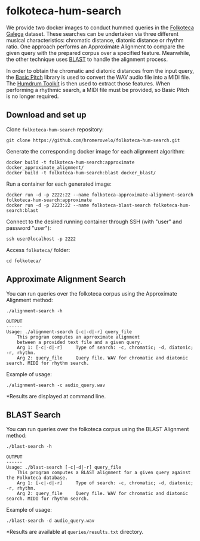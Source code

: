 # folkoteca-hum-search

We provide two docker images to conduct hummed queries in the [Folkoteca Galega](https://folkotecagalega.gal/pezas) dataset. These searches can be undertaken via three different musical characteristics: chromatic distance, diatonic distance or rhythm ratio. One approach performs an Approximate Alignment to compare the given query with the prepared corpus over a specified feature. Meanwhile, the other technique uses [BLAST](https://blast.ncbi.nlm.nih.gov/Blast.cgi) to handle the alignment process.

In order to obtain the chromatic and diatonic distances from the input query, the [Basic Pitch](https://github.com/spotify/basic-pitch) library is used to convert the WAV audio file into a MIDI file. The [Humdrum Toolkit](https://www.humdrum.org/) is then used to extract those features. When performing a rhythmic search, a MIDI file must be provided, so Basic Pitch is no longer required.


## Download and set up

Clone `folkoteca-hum-search` repository:

```shell
git clone https://github.com/hromerovelo/folkoteca-hum-search.git
```

Generate the corresponding docker image for each alignment algorithm:

```shell
docker build -t folkoteca-hum-search:approximate docker_approximate_alignment/
docker build -t folkoteca-hum-search:blast docker_blast/
```

Run a container for each generated image:

```shell
docker run -d -p 2222:22 --name folkoteca-approximate-alignment-search folkoteca-hum-search:approximate
docker run -d -p 2223:22 --name folkoteca-blast-search folkoteca-hum-search:blast
```

Connect to the desired running container through SSH (with "user" and password "user"):

```shell
ssh user@localhost -p 2222
```

Access `folkoteca/` folder:

```shell
cd folkoteca/
```


## Approximate Alignment Search

You can run queries over the folkoteca corpus using the Approximate Alignment method:

```shell
./alignment-search -h
```

```plaintext
OUTPUT
------
Usage: ./alignment-search [-c|-d|-r] query_file
    This program computes an aprroximate alignment
    between a provided text file and a given query.
    Arg 1: [-c|-d|-r]     Type of search: -c, chromatic; -d, diatonic; -r, rhythm.
    Arg 2: query_file     Query file. WAV for chromatic and diatonic search. MIDI for rhythm search.
```

Example of usage:

```shell
./alignment-search -c audio_query.wav
```

*Results are displayed at command line.


## BLAST Search

You can run queries over the folkoteca corpus using the BLAST Alignment method:

```shell
./blast-search -h
```

```plaintext
OUTPUT
------
Usage: ./blast-search [-c|-d|-r] query_file
    This program computes a BLAST alignment for a given query against the Folkoteca database.
    Arg 1: [-c|-d|-r]     Type of search: -c, chromatic; -d, diatonic; -r, rhythm.
    Arg 2: query_file     Query file. WAV for chromatic and diatonic search. MIDI for rhythm search.
```

Example of usage:

```shell
./blast-search -d audio_query.wav
```

*Results are available at `queries/results.txt` directory.
